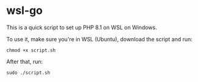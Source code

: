 # wsl-go

This is a quick script to set up PHP 8.1 on WSL on Windows.

To use it, make sure you're in WSL (Ubuntu), download the script and run:

    chmod +x script.sh
    
After that, run:

    sudo ./script.sh
